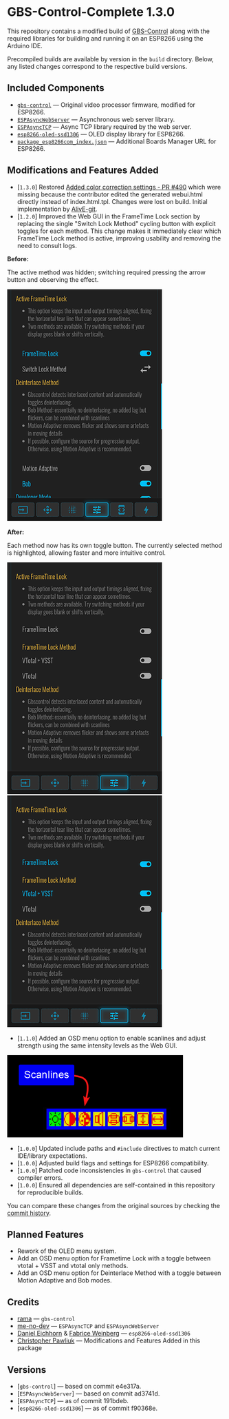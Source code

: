 # GBS-Control-Complete 1.3.0

This repository contains a modified build of [GBS-Control](https://github.com/ramapcsx2/gbs-control) along with the required libraries for building and running it on an ESP8266 using the Arduino IDE.

Precompiled builds are available by version in the `build` directory. Below, any listed changes correspond to the respective build versions.


## Included Components

- [`gbs-control`](https://github.com/ramapcsx2/gbs-control) — Original video processor firmware, modified for ESP8266.
- [`ESPAsyncWebServer`](https://github.com/me-no-dev/ESPAsyncWebServer) — Asynchronous web server library.
- [`ESPAsyncTCP`](https://github.com/me-no-dev/ESPAsyncTCP) — Async TCP library required by the web server.
- [`esp8266-oled-ssd1306`](https://github.com/ThingPulse/esp8266-oled-ssd1306) — OLED display library for ESP8266.
- [`package_esp8266com_index.json`](http://arduino.esp8266.com/stable/package_esp8266com_index.json) — Additional Boards Manager URL for ESP8266.


## Modifications and Features Added
- [`1.3.0`] Restored [Added color correction settings - PR #490](https://github.com/ramapcsx2/gbs-control/pull/490) which were missing because the contributor edited the generated webui.html directly instead of index.html.tpl. Changes were lost on build. Initial implementation by [AlivE-git](https://github.com/AlivE-git).
- [`1.2.0`] Improved the Web GUI in the FrameTime Lock section by replacing the single "Switch Lock Method" cycling button with explicit toggles for each method. This change makes it immediately clear which FrameTime Lock method is active, improving usability and removing the need to consult logs.

**Before:**

The active method was hidden; switching required pressing the arrow button and observing the effect.

![FrameTime Lock Method Screenshot 1](images/FrameTime-Lock-Method-README-IMG-1.png)

**After:**

Each method now has its own toggle button. The currently selected method is highlighted, allowing faster and more intuitive control.

![FrameTime Lock Method Screenshot 2](images/FrameTime-Lock-Method-README-IMG-2.png)
![FrameTime Lock Method Screenshot 3](images/FrameTime-Lock-Method-README-IMG-3.png)


- [`1.1.0`] Added an OSD menu option to enable scanlines and adjust strength using the same intensity levels as the Web GUI.

![Scanlines OSD Screenshot](images/Scanlines-README-IMG.png)


- [`1.0.0`] Updated include paths and `#include` directives to match current IDE/library expectations.
- [`1.0.0`] Adjusted build flags and settings for ESP8266 compatibility.
- [`1.0.0`] Patched code inconsistencies in `gbs-control` that caused compiler errors.
- [`1.0.0`] Ensured all dependencies are self-contained in this repository for reproducible builds.

You can compare these changes from the original sources by checking the [commit history](https://github.com/cpawliuk/gbs-control-complete/commits/main/).


## Planned Features
- Rework of the OLED menu system.
- Add an OSD menu option for Frametime Lock with a toggle between vtotal + VSST and vtotal only methods.
- Add an OSD menu option for Deinterlace Method with a toggle between Motion Adaptive and Bob modes.


## Credits

- [rama](https://github.com/ramapcsx2) — `gbs-control`
- [me-no-dev](https://github.com/me-no-dev) — `ESPAsyncTCP` and `ESPAsyncWebServer`
- [Daniel Eichhorn](https://github.com/squix78) & [Fabrice Weinberg](https://github.com/FWeinb) — `esp8266-oled-ssd1306`
- [Christopher Pawliuk](https://github.com/cpawliuk) — Modifications and Features Added in this package


## Versions

- [`gbs-control`] — based on commit e4e317a.
- [`ESPAsyncWebServer`] — based on commit ad3741d.
- [`ESPAsyncTCP`] — as of commit 191bdeb.
- [`esp8266-oled-ssd1306`] — as of commit f90368e.